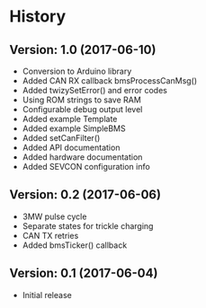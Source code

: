 # History


## Version: 1.0 (2017-06-10)

- Conversion to Arduino library
- Added CAN RX callback bmsProcessCanMsg()
- Added twizySetError() and error codes
- Using ROM strings to save RAM
- Configurable debug output level
- Added example Template
- Added example SimpleBMS
- Added setCanFilter()
- Added API documentation
- Added hardware documentation
- Added SEVCON configuration info


## Version: 0.2 (2017-06-06)

- 3MW pulse cycle
- Separate states for trickle charging
- CAN TX retries
- Added bmsTicker() callback


## Version: 0.1 (2017-06-04)

- Initial release


